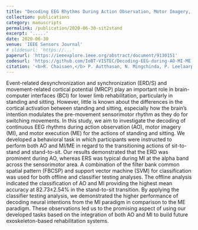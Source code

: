 ```yaml
---
title: "Decoding EEG Rhythms During Action Observation, Motor Imagery, and Execution for Standing and Sitting"
collection: publications
category: manuscripts
permalink: /publication/2020-06-30-sit2stand
excerpt: '.....'
date: 2020-06-30
venue: 'IEEE Sensors Journal'
# slidesurl: 'https://...'
paperurl: 'https://ieeexplore.ieee.org/abstract/document/9130151'
codesurl: 'https://github.com/IoBT-VISTEC/Decoding-EEG-during-AO-MI-ME'
citation: '<b>R. Chaisaen,</b> P. Autthasan, N. Mingchinda, P. Leelaarporn, N. Kunaseth, S. Tammajarung, P. Manoonpong, S. C. Mukhopadhyay, and T. Wilaiprasitporn., &quot;<b>Decoding EEG Rhythms During Action Observation, Motor Imagery, and Execution for Standing and Sitting,</b>&quot; in <i>IEEE Sensors Journal,</i> vol. 20, no. 22, pp. 13776-13786, 15 Nov.15, 2020.'
---
```

Event-related desynchronization and synchronization (ERD/S) and movement-related cortical potential (MRCP) play an important role in brain-computer interfaces (BCI) for lower limb rehabilitation, particularly in standing and sitting. However, little is known about the differences in the cortical activation between standing and sitting, especially how the brain’s intention modulates the pre-movement sensorimotor rhythm as they do for switching movements. In this study, we aim to investigate the decoding of continuous EEG rhythms during action observation (AO), motor imagery (MI), and motor execution (ME) for the actions of standing and sitting. We developed a behavioral task in which participants were instructed to perform both AO and MI/ME in regard to the transitioning actions of sit-to-stand and stand-to-sit. Our results demonstrated that the ERD was prominent during AO, whereas ERS was typical during MI at the alpha band across the sensorimotor area. A combination of the filter bank common spatial pattern (FBCSP) and support vector machine (SVM) for classification was used for both offline and classifier testing analyses. The offline analysis indicated the classification of AO and MI providing the highest mean accuracy at 82.73±2.54% in the stand-to-sit transition. By applying the classifier testing analysis, we demonstrated the higher performance of decoding neural intentions from the MI paradigm in comparison to the ME paradigm. These observations led us to the promising aspect of using our developed tasks based on the integration of both AO and MI to build future exoskeleton-based rehabilitation systems.
